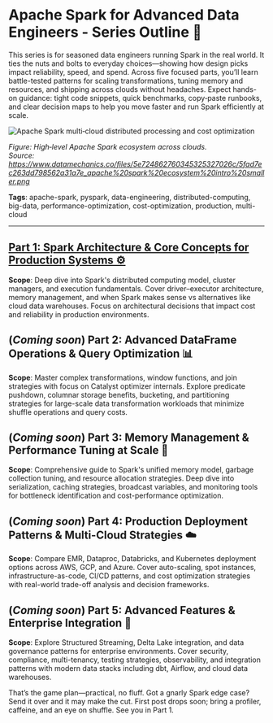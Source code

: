 # Apache Spark for Advanced Data Engineers - Series Outline 🚀

This series is for seasoned data engineers running Spark in the real world. It ties the nuts and bolts to everyday choices—showing how design picks impact reliability, speed, and spend. Across five focused parts, you’ll learn battle-tested patterns for scaling transformations, tuning memory and resources, and shipping across clouds without headaches. Expect hands-on guidance: tight code snippets, quick benchmarks, copy‑paste runbooks, and clear decision maps to help you move faster and run Spark efficiently at scale.

![Apache Spark multi‑cloud distributed processing and cost optimization](https://www.datamechanics.co/files/5e724862760345325327026c/5fad7ec263dd798562a31a7e_apache%20spark%20ecosystem%20intro%20smaller.png)

*Figure: High‑level Apache Spark ecosystem across clouds.*<br>
*Source: https://www.datamechanics.co/files/5e724862760345325327026c/5fad7ec263dd798562a31a7e_apache%20spark%20ecosystem%20intro%20smaller.png*

**Tags**: apache-spark, pyspark, data-engineering, distributed-computing, big-data, performance-optimization, cost-optimization, production, multi-cloud

---

## [Part 1: Spark Architecture & Core Concepts for Production Systems ⚙️](./01-spark-architecture-core-concepts-for-production-systems.md)
**Scope**: Deep dive into Spark's distributed computing model, cluster managers, and execution fundamentals. Cover driver–executor architecture, memory management, and when Spark makes sense vs alternatives like cloud data warehouses. Focus on architectural decisions that impact cost and reliability in production environments.

## (*Coming soon*) Part 2: Advanced DataFrame Operations & Query Optimization 📊  
**Scope**: Master complex transformations, window functions, and join strategies with focus on Catalyst optimizer internals. Explore predicate pushdown, columnar storage benefits, bucketing, and partitioning strategies for large-scale data transformation workloads that minimize shuffle operations and query costs.

## (*Coming soon*) Part 3: Memory Management & Performance Tuning at Scale 🔧
**Scope**: Comprehensive guide to Spark's unified memory model, garbage collection tuning, and resource allocation strategies. Deep dive into serialization, caching strategies, broadcast variables, and monitoring tools for bottleneck identification and cost-performance optimization.

## (*Coming soon*) Part 4: Production Deployment Patterns & Multi-Cloud Strategies ☁️
**Scope**: Compare EMR, Dataproc, Databricks, and Kubernetes deployment options across AWS, GCP, and Azure. Cover auto-scaling, spot instances, infrastructure-as-code, CI/CD patterns, and cost optimization strategies with real-world trade-off analysis and decision frameworks.

## (*Coming soon*) Part 5: Advanced Features & Enterprise Integration 🏢
**Scope**: Explore Structured Streaming, Delta Lake integration, and data governance patterns for enterprise environments. Cover security, compliance, multi-tenancy, testing strategies, observability, and integration patterns with modern data stacks including dbt, Airflow, and cloud data warehouses.

That’s the game plan—practical, no fluff. Got a gnarly Spark edge case? Send it over and it may make the cut. First post drops soon; bring a profiler, caffeine, and an eye on shuffle. See you in Part 1.